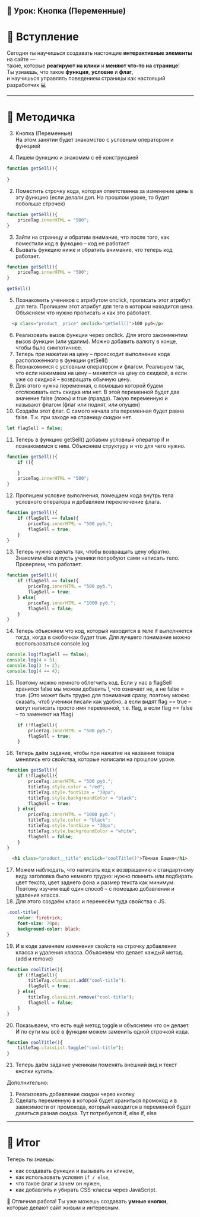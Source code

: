 ## 🚀 Урок: Кнопка (Переменные)

# 💬 Вступление

Сегодня ты научишься создавать настоящие **интерактивные элементы** на сайте —  
такие, которые **реагируют на клики** и **меняют что-то на странице**!  
Ты узнаешь, что такое **функция**, **условие** и **флаг**,  
и научишься управлять поведением страницы как настоящий разработчик 💻

---

# 📖 Методичка

03. Кнопка (Переменные)  
На этом занятии будет знакомство с условным оператором и функцией  
  
1.	Пишем функцию и знакомим с её конструкцией  
```js
function getSell(){
    
}
```
2.	Поместить строчку кода, которая ответственна за изменение цены в эту функцию (если делали доп. На прошлом уроке, то будет побольше строчек)  
```js
function getSell(){
    priceTag.innerHTML = "500";
}
```
3.	Зайти на страницу и обратим внимание, что после того, как поместили код в функцию – код не работает  
4.	Вызвать функцию ниже и обратить внимание, что теперь код работает.  
```js
function getSell(){
    priceTag.innerHTML = "500";
}

getSell()
```
5.	Познакомить учеников с атрибутом onclick, прописать этот атрибут для тега. Пропишем этот атрибут для тега в котором находится цена. Объясняем что нужно прописать и как это работает.  
```html
  <p class="product__price" onclick="getSell()">100 руб</p>
```
6.	Реализовать вызов функции через onclick. Для этого закомментим вызов функции (или удалим). Можно добавить валюту в конце, чтобы было симпотичнее.  
7.	Теперь при нажатии на цену – происходит выполнение кода расположенного в функции getSell()  
8.	Познакомимся с условным оператором и флагом. Реализуем так, что если нажимаем на цену – меняется на цену со скидкой, а если уже со скидкой – возвращать обычную цену.  
9.	Для этого нужна переменная, с помощью которой будем отслеживать есть скидка или нет. В этой переменной будет два значение false (ложь) и true (правда). Такую переменную и называют флагом (флаг или поднят, или опущен)  
10.	Создаём этот флаг. С самого начала эта переменная будет равна false. Т.к. при заходе на страницу скидки нет.  
```js
let flagSell = false;
```
11.	Теперь в функцию getSell() добавим условный оператор if и познакомимся с ним. Объясняем структуру и что для чего нужно.  
```js
function getSell(){
    if (){

    }
    priceTag.innerHTML = "500";
}
```
12.	Пропишем условие выполнения, помещаем кода внутрь тела условного оператора и добавляем переключение флага.  
```js
function getSell(){
    if (flagSell == false){
        priceTag.innerHTML = "500 руб.";
        flagSell = true;
    }
}
```
13.	Теперь нужно сделать так, чтобы возвращать цену обратно. Знакомим else и пусть ученики попробуют сами написать тело. Проверяем, что работает.  
```js
function getSell(){
    if (flagSell == false){
        priceTag.innerHTML = "500 руб.";
        flagSell = true;
    } else{
        priceTag.innerHTML = "1000 руб.";
        flagSell = false;
    }
}
```
14.	Теперь объясняем что код, который находится в теле if выполняется тогда, когда в скобочках будет true. Для лучшего понимание можно воспользоваться console.log  
```js
console.log(flagSell == false);
console.log(4 > 5);
console.log(3 != 2);
console.log(4 == 4);

```
15.	Поэтому можно немного облегчить код. Если у нас в flagSell хранится false мы можем добавить !, что означает не, а не false = true. (Это может быть трудно для понимания сразу, поэтому можно сказать, чтоб ученики писали как удобно, а если видят flag == true – могут написать просто имя переменной, т.е. flag, а если flag == false – то заменяют на !flag)  
```js
    if (!flagSell){
        priceTag.innerHTML = "500 руб.";
        flagSell = true;
    }
```
16.	Теперь даём задание, чтобы при нажатие на название товара менялись его свойства, которые написали на прошлом уроке.  
```js
function getSell(){
    if (!flagSell){
        priceTag.innerHTML = "500 руб.";
        titleTag.style.color = "red";
        titleTag.style.fontSize = "70px";
        titleTag.style.backgroundColor = "black";
        flagSell = true;     
    } else{
        priceTag.innerHTML = "1000 руб.";
        titleTag.style.color = "black";
        titleTag.style.fontSize = "30px";
        titleTag.style.backgroundColor = "white";
        flagSell = false;
    }
}
```
```html
  <h1 class="product__title" onclick="coolTitle()">Тёмная Башня</h1>
```
17.	Можем наблюдать, что написать код к возвращению к стандартному виду заголовка было немного трудно: нужно помнить или подбирать цвет текста, цвет заднего фона и размер текста как минимум. Поэтому изучим ещё один способ – с помощью добавления и удаления класса.  
18.	Для этого создаём класс и перенесём туда свойства с JS.  
```css
.cool-title{
    color: firebrick;
    font-size: 70px;
    background-color: black;
}
```
19.	И в коде заменяем изменения свойств на строчку добавления класса и удаления класса. Объясняем что делает каждый метод. (add и remove)  
```js
function coolTitle(){
    if (!flagSell){
        titleTag.classList.add("cool-title");
        flagSell = true;     
    } else{
        titleTag.classList.remove("cool-title");
        flagSell = false;
    }
}
```
20.	Показываем, что есть ещё метод toggle и объясняем что он делает. И по сути мы всё в функции можем заменить одной строчкой кода.  
```js
function coolTitle(){
    titleTag.classList.toggle("cool-title");
}
```
21.	Теперь даём задание ученикам поменять внешний вид и текст кнопки купить.  
  
Дополнительно:  
1.	Реализовать добавление скидки через кнопку  
2.	Сделать переменную в которой будет храниться промокод и в зависимости от промокода, который находится в переменной будет даваться разная скидка. Тут потребуется if, else if, else  

---

# 🌟 Итог

Теперь ты знаешь:  
- как создавать функции и вызывать их кликом,  
- как использовать условия `if / else`,  
- что такое флаг и зачем он нужен,  
- как добавлять и убирать CSS-классы через JavaScript.  

🎉 Отличная работа! Ты уже можешь создавать **умные кнопки**,  
которые делают сайт живым и интересным.

